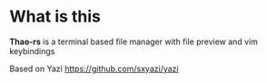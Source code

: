 # What is this

**Thao-rs** is a terminal based file manager with file preview and vim keybindings

Based on Yazi https://github.com/sxyazi/yazi